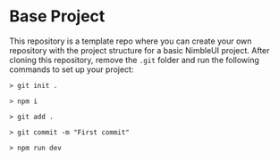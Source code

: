# Base Project

This repository is a template repo where you can create your own repository with the project structure for a basic NimbleUI project. After cloning this repository, remove the `.git` folder and run the following commands to set up your project:

```
> git init .

> npm i

> git add .

> git commit -m "First commit"

> npm run dev
```